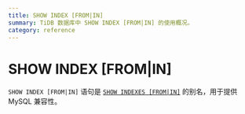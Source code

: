 ```yaml
---
title: SHOW INDEX [FROM|IN]
summary: TiDB 数据库中 SHOW INDEX [FROM|IN] 的使用概况。
category: reference
---
```


# SHOW INDEX [FROM|IN]

`SHOW INDEX [FROM|IN]` 语句是 [`SHOW INDEXES [FROM|IN]`](/dev/reference/sql/statements/show-indexes.md) 的别名，用于提供 MySQL 兼容性。